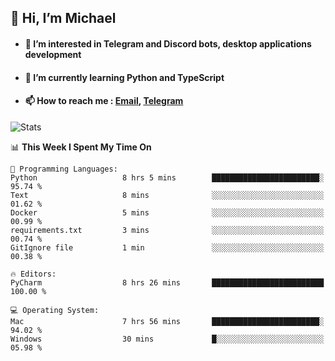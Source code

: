 ## 👋 Hi, I’m Michael
- #### 👀 I’m interested in Telegram and Discord bots, desktop applications development
- #### 🌱 I’m currently learning Python and TypeScript
- #### 📫 How to reach me : [Email](mailto:misha@kurapov.ru), [Telegram](https://t.me/mkurapov)

![Stats](https://github-readme-stats.vercel.app/api?username=krpff&show_icons=true&theme=github_dark&hide_border=true&hide=issues&count_private=true&layout=compact)


<!--START_SECTION:waka-->
📊 **This Week I Spent My Time On** 

```text
💬 Programming Languages: 
Python                   8 hrs 5 mins        ████████████████████████░   95.74 % 
Text                     8 mins              ░░░░░░░░░░░░░░░░░░░░░░░░░   01.62 % 
Docker                   5 mins              ░░░░░░░░░░░░░░░░░░░░░░░░░   00.99 % 
requirements.txt         3 mins              ░░░░░░░░░░░░░░░░░░░░░░░░░   00.74 % 
GitIgnore file           1 min               ░░░░░░░░░░░░░░░░░░░░░░░░░   00.38 % 

🔥 Editors: 
PyCharm                  8 hrs 26 mins       █████████████████████████   100.00 % 

💻 Operating System: 
Mac                      7 hrs 56 mins       ████████████████████████░   94.02 % 
Windows                  30 mins             █░░░░░░░░░░░░░░░░░░░░░░░░   05.98 % 
```


<!--END_SECTION:waka-->
